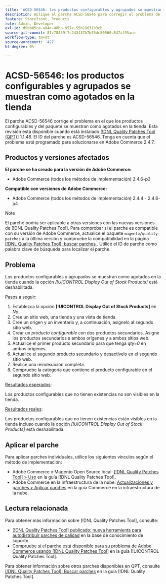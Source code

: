 ```yaml
---
title: 'ACSD-56546: los productos configurables y agrupados se muestran como agotados en la tienda'
description: Aplique el parche ACSD-56546 para corregir el problema de Adobe Commerce en el que los productos configurables y del paquete se muestran como agotados en la tienda cuando la opción de configuración *[!UICONTROL Display Out of Stock Products]* está deshabilitada.
feature: Storefront, Products
role: Admin, Developer
exl-id: d9bb05ca-a84e-48bb-957e-55b28631b3cb
source-git-commit: 81c78439f7c243437b7b76dc80560c847af95ace
workflow-type: tm+mt
source-wordcount: '427'
ht-degree: 0%

---
```


# ACSD-56546: los productos configurables y agrupados se muestran como agotados en la tienda

El parche ACSD-56546 corrige el problema en el que los productos configurables y del paquete se muestran como agotados en la tienda. Esta revisión está disponible cuando está instalado [[!DNL Quality Patches Tool (QPT)]](https://experienceleague.adobe.com/en/docs/commerce-knowledge-base/kb/announcements/commerce-announcements/magento-quality-patches-released-new-tool-to-self-serve-quality-patches) 1.1.48. El ID del parche es ACSD-56546. Tenga en cuenta que el problema está programado para solucionarse en Adobe Commerce 2.4.7.

## Productos y versiones afectados

**El parche se ha creado para la versión de Adobe Commerce:**

* Adobe Commerce (todos los métodos de implementación) 2.4.6-p3

**Compatible con versiones de Adobe Commerce:**

* Adobe Commerce (todos los métodos de implementación) 2.4.4 - 2.4.6-p4

>[!NOTE]
>
>El parche podría ser aplicable a otras versiones con las nuevas versiones de [!DNL Quality Patches Tool]. Para comprobar si el parche es compatible con su versión de Adobe Commerce, actualice el paquete `magento/quality-patches` a la última versión y compruebe la compatibilidad en la página [[!DNL Quality Patches Tool]: buscar parches ](https://experienceleague.adobe.com/tools/commerce-quality-patches/index.html). Utilice el ID de parche como palabra clave de búsqueda para localizar el parche.

## Problema

Los productos configurables y agrupados se muestran como agotados en la tienda cuando la opción *[!UICONTROL Display Out of Stock Products]* está deshabilitada.

<u>Pasos a seguir</u>:

1. Establezca la opción **[!UICONTROL Display Out of Stock Products]** en *No*.
1. Cree un sitio web, una tienda y una vista de tienda.
1. Cree un origen y un inventario y, a continuación, asígnelo al segundo sitio web.
1. Crear un *producto configurable* con dos productos secundarios. Asigne los productos secundarios a ambos orígenes y a ambos sitios web.
1. Actualice el primer producto secundario para que tenga *qty=0* en ambos orígenes.
1. Actualice el segundo producto secundario y desactívelo en el segundo sitio web.
1. Realice una reindexación completa.
1. Compruebe la categoría que contiene el producto configurable en el segundo sitio web.

<u>Resultados esperados</u>:

Los productos configurables que no tienen existencias no son visibles en la tienda.

<u>Resultados reales</u>:

Los productos configurables que no tienen existencias están visibles en la tienda incluso cuando la opción *[!UICONTROL Display Out of Stock Products]* está deshabilitada.

## Aplicar el parche

Para aplicar parches individuales, utilice los siguientes vínculos según el método de implementación:

* Adobe Commerce o Magento Open Source local: [[!DNL Quality Patches Tool] > Uso](/help/tools/quality-patches-tool/usage.md) en la guía [!DNL Quality Patches Tool].
* Adobe Commerce en la infraestructura de la nube: [Actualizaciones y parches > Aplicar parches](https://experienceleague.adobe.com/docs/commerce-cloud-service/user-guide/develop/upgrade/apply-patches.html) en la guía Commerce en la infraestructura de la nube.

## Lectura relacionada

Para obtener más información sobre [!DNL Quality Patches Tool], consulte:

* [[!DNL Quality Patches Tool] publicado: nueva herramienta para autodistribuir parches de calidad](https://experienceleague.adobe.com/en/docs/commerce-knowledge-base/kb/announcements/commerce-announcements/magento-quality-patches-released-new-tool-to-self-serve-quality-patches) en la base de conocimiento de soporte.
* [Compruebe si el parche está disponible para su problema de Adobe Commerce usando [!DNL Quality Patches Tool]](/help/tools/quality-patches-tool/patches-available-in-qpt/check-patch-for-magento-issue-with-magento-quality-patches.md) en la guía [!UICONTROL Quality Patches Tool].


Para obtener información sobre otros parches disponibles en QPT, consulte [[!DNL Quality Patches Tool]: Buscar parches](https://experienceleague.adobe.com/tools/commerce-quality-patches/index.html) en la guía [!DNL Quality Patches Tool].
